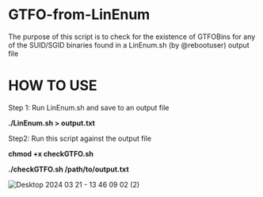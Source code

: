 # GTFO-from-LinEnum
The purpose of this script is to check for the existence of GTFOBins for any of the SUID/SGID binaries found in a LinEnum.sh (by @rebootuser) output file

# HOW TO USE
Step 1: Run LinEnum.sh and save to an output file

**./LinEnum.sh > output.txt**

Step2: Run this script against the output file

**chmod +x checkGTFO.sh**

**./checkGTFO.sh /path/to/output.txt**

![Desktop 2024 03 21 - 13 46 09 02 (2)](https://github.com/paulpierce34/GTFO-from-LinEnum/assets/33561650/da2c5c98-2d90-4039-8ace-20ff4740f35f)
